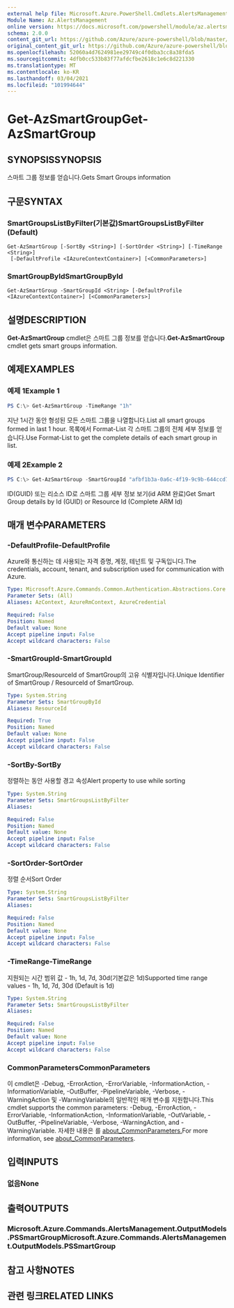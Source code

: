 ```yaml
---
external help file: Microsoft.Azure.PowerShell.Cmdlets.AlertsManagement.dll-Help.xml
Module Name: Az.AlertsManagement
online version: https://docs.microsoft.com/powershell/module/az.alertsmanagement/get-azsmartgroup
schema: 2.0.0
content_git_url: https://github.com/Azure/azure-powershell/blob/master/src/AlertsManagement/AlertsManagement/help/Get-AzSmartGroup.md
original_content_git_url: https://github.com/Azure/azure-powershell/blob/master/src/AlertsManagement/AlertsManagement/help/Get-AzSmartGroup.md
ms.openlocfilehash: 52060a4d7624981ee29749c4f0dba3cc8a38fda5
ms.sourcegitcommit: 4dfb0cc533b83f77afdcfbe2618c1e6c8d221330
ms.translationtype: MT
ms.contentlocale: ko-KR
ms.lasthandoff: 03/04/2021
ms.locfileid: "101994644"
---
```

# <span data-ttu-id="7604f-101">Get-AzSmartGroup</span><span class="sxs-lookup"><span data-stu-id="7604f-101">Get-AzSmartGroup</span></span>

## <span data-ttu-id="7604f-102">SYNOPSIS</span><span class="sxs-lookup"><span data-stu-id="7604f-102">SYNOPSIS</span></span>
<span data-ttu-id="7604f-103">스마트 그룹 정보를 얻습니다.</span><span class="sxs-lookup"><span data-stu-id="7604f-103">Gets Smart Groups information</span></span>

## <span data-ttu-id="7604f-104">구문</span><span class="sxs-lookup"><span data-stu-id="7604f-104">SYNTAX</span></span>

### <span data-ttu-id="7604f-105">SmartGroupsListByFilter(기본값)</span><span class="sxs-lookup"><span data-stu-id="7604f-105">SmartGroupsListByFilter (Default)</span></span>
```
Get-AzSmartGroup [-SortBy <String>] [-SortOrder <String>] [-TimeRange <String>]
 [-DefaultProfile <IAzureContextContainer>] [<CommonParameters>]
```

### <span data-ttu-id="7604f-106">SmartGroupById</span><span class="sxs-lookup"><span data-stu-id="7604f-106">SmartGroupById</span></span>
```
Get-AzSmartGroup -SmartGroupId <String> [-DefaultProfile <IAzureContextContainer>] [<CommonParameters>]
```

## <span data-ttu-id="7604f-107">설명</span><span class="sxs-lookup"><span data-stu-id="7604f-107">DESCRIPTION</span></span>
<span data-ttu-id="7604f-108">**Get-AzSmartGroup** cmdlet은 스마트 그룹 정보를 얻습니다.</span><span class="sxs-lookup"><span data-stu-id="7604f-108">**Get-AzSmartGroup** cmdlet gets smart groups information.</span></span>

## <span data-ttu-id="7604f-109">예제</span><span class="sxs-lookup"><span data-stu-id="7604f-109">EXAMPLES</span></span>

### <span data-ttu-id="7604f-110">예제 1</span><span class="sxs-lookup"><span data-stu-id="7604f-110">Example 1</span></span>
```powershell
PS C:\> Get-AzSmartGroup -TimeRange "1h"
```

<span data-ttu-id="7604f-111">지난 1시간 동안 형성된 모든 스마트 그룹을 나열합니다.</span><span class="sxs-lookup"><span data-stu-id="7604f-111">List all smart groups formed in last 1 hour.</span></span> <span data-ttu-id="7604f-112">목록에서 Format-List 각 스마트 그룹의 전체 세부 정보를 얻습니다.</span><span class="sxs-lookup"><span data-stu-id="7604f-112">Use Format-List to get the complete details of each smart group in list.</span></span>

### <span data-ttu-id="7604f-113">예제 2</span><span class="sxs-lookup"><span data-stu-id="7604f-113">Example 2</span></span>
```powershell
PS C:\> Get-AzSmartGroup -SmartGroupId "afbf1b3a-0a6c-4f19-9c9b-644ccd7b1529" | Format-List
```

<span data-ttu-id="7604f-114">ID(GUID) 또는 리소스 ID로 스마트 그룹 세부 정보 보기(id ARM 완료)</span><span class="sxs-lookup"><span data-stu-id="7604f-114">Get Smart Group details by Id (GUID) or Resource Id (Complete ARM Id)</span></span>

## <span data-ttu-id="7604f-115">매개 변수</span><span class="sxs-lookup"><span data-stu-id="7604f-115">PARAMETERS</span></span>

### <span data-ttu-id="7604f-116">-DefaultProfile</span><span class="sxs-lookup"><span data-stu-id="7604f-116">-DefaultProfile</span></span>
<span data-ttu-id="7604f-117">Azure와 통신하는 데 사용되는 자격 증명, 계정, 테넌트 및 구독입니다.</span><span class="sxs-lookup"><span data-stu-id="7604f-117">The credentials, account, tenant, and subscription used for communication with Azure.</span></span>

```yaml
Type: Microsoft.Azure.Commands.Common.Authentication.Abstractions.Core.IAzureContextContainer
Parameter Sets: (All)
Aliases: AzContext, AzureRmContext, AzureCredential

Required: False
Position: Named
Default value: None
Accept pipeline input: False
Accept wildcard characters: False
```

### <span data-ttu-id="7604f-118">-SmartGroupId</span><span class="sxs-lookup"><span data-stu-id="7604f-118">-SmartGroupId</span></span>
<span data-ttu-id="7604f-119">SmartGroup/ResourceId of SmartGroup의 고유 식별자입니다.</span><span class="sxs-lookup"><span data-stu-id="7604f-119">Unique Identifier of SmartGroup / ResourceId of SmartGroup.</span></span>

```yaml
Type: System.String
Parameter Sets: SmartGroupById
Aliases: ResourceId

Required: True
Position: Named
Default value: None
Accept pipeline input: False
Accept wildcard characters: False
```

### <span data-ttu-id="7604f-120">-SortBy</span><span class="sxs-lookup"><span data-stu-id="7604f-120">-SortBy</span></span>
<span data-ttu-id="7604f-121">정렬하는 동안 사용할 경고 속성</span><span class="sxs-lookup"><span data-stu-id="7604f-121">Alert property to use while sorting</span></span>

```yaml
Type: System.String
Parameter Sets: SmartGroupsListByFilter
Aliases:

Required: False
Position: Named
Default value: None
Accept pipeline input: False
Accept wildcard characters: False
```

### <span data-ttu-id="7604f-122">-SortOrder</span><span class="sxs-lookup"><span data-stu-id="7604f-122">-SortOrder</span></span>
<span data-ttu-id="7604f-123">정렬 순서</span><span class="sxs-lookup"><span data-stu-id="7604f-123">Sort Order</span></span>

```yaml
Type: System.String
Parameter Sets: SmartGroupsListByFilter
Aliases:

Required: False
Position: Named
Default value: None
Accept pipeline input: False
Accept wildcard characters: False
```

### <span data-ttu-id="7604f-124">-TimeRange</span><span class="sxs-lookup"><span data-stu-id="7604f-124">-TimeRange</span></span>
<span data-ttu-id="7604f-125">지원되는 시간 범위 값 - 1h, 1d, 7d, 30d(기본값은 1d)</span><span class="sxs-lookup"><span data-stu-id="7604f-125">Supported time range values - 1h, 1d, 7d, 30d (Default is 1d)</span></span>

```yaml
Type: System.String
Parameter Sets: SmartGroupsListByFilter
Aliases:

Required: False
Position: Named
Default value: None
Accept pipeline input: False
Accept wildcard characters: False
```

### <span data-ttu-id="7604f-126">CommonParameters</span><span class="sxs-lookup"><span data-stu-id="7604f-126">CommonParameters</span></span>
<span data-ttu-id="7604f-127">이 cmdlet은 -Debug, -ErrorAction, -ErrorVariable, -InformationAction, -InformationVariable, -OutBuffer, -PipelineVariable, -Verbose, -WarningAction 및 -WarningVariable의 일반적인 매개 변수를 지원합니다.</span><span class="sxs-lookup"><span data-stu-id="7604f-127">This cmdlet supports the common parameters: -Debug, -ErrorAction, -ErrorVariable, -InformationAction, -InformationVariable, -OutVariable, -OutBuffer, -PipelineVariable, -Verbose, -WarningAction, and -WarningVariable.</span></span> <span data-ttu-id="7604f-128">자세한 내용은 를 [about_CommonParameters.](http://go.microsoft.com/fwlink/?LinkID=113216)</span><span class="sxs-lookup"><span data-stu-id="7604f-128">For more information, see [about_CommonParameters](http://go.microsoft.com/fwlink/?LinkID=113216).</span></span>

## <span data-ttu-id="7604f-129">입력</span><span class="sxs-lookup"><span data-stu-id="7604f-129">INPUTS</span></span>

### <span data-ttu-id="7604f-130">없음</span><span class="sxs-lookup"><span data-stu-id="7604f-130">None</span></span>

## <span data-ttu-id="7604f-131">출력</span><span class="sxs-lookup"><span data-stu-id="7604f-131">OUTPUTS</span></span>

### <span data-ttu-id="7604f-132">Microsoft.Azure.Commands.AlertsManagement.OutputModels.PSSmartGroup</span><span class="sxs-lookup"><span data-stu-id="7604f-132">Microsoft.Azure.Commands.AlertsManagement.OutputModels.PSSmartGroup</span></span>

## <span data-ttu-id="7604f-133">참고 사항</span><span class="sxs-lookup"><span data-stu-id="7604f-133">NOTES</span></span>

## <span data-ttu-id="7604f-134">관련 링크</span><span class="sxs-lookup"><span data-stu-id="7604f-134">RELATED LINKS</span></span>
